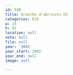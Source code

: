 ```yaml
---
id: 548
title: branche d'abricots HI
categories: Eté
w: 24
h: 41
location: null
note: null
file: null
year: '2002'
year_start: 2002
year_end: null
image: null

---
```

